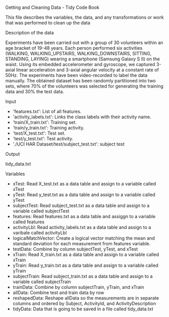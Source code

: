 Getting and Cleaning Data - Tidy Code Book 

This file describes the variables, the data, and any transformations or work that was performed to clean up the data


Description of the data

Experiments have been carried out with a group of 30 volunteers within an age bracket of 19-48 years. 
Each person performed six activities (WALKING, WALKING_UPSTAIRS, WALKING_DOWNSTAIRS, SITTING, STANDING, LAYING) wearing a smartphone (Samsung Galaxy S II) on the waist. 
Using its embedded accelerometer and gyroscope, we captured 3-axial linear acceleration and 3-axial angular velocity at a constant rate of 50Hz. 
The experiments have been video-recorded to label the data manually. 
The obtained dataset has been randomly partitioned into two sets, where 70% of the volunteers was selected for generating the training data and 30% the test data. 


Input

- 'features.txt': List of all features.
- 'activity_labels.txt': Links the class labels with their activity name.
- 'train/X_train.txt': Training set.
- 'train/y_train.txt': Training activity.
- 'test/X_test.txt': Test set.
- 'test/y_test.txt': Test activity.
- './UCI HAR Dataset/test/subject_test.txt': subject test


Output

tidy_data.txt


Variables

- xTest:  Read X_test.txt as a data table and assign to a variable called xTest
- yTest:  Read y_test.txt as a data table and assign to a variable called yTest
- subjectTest:  Read subject_test.txt as a data table and assign to a variable called subjectTest
- features:  Read features.txt as a data table and assiggn to a variable called features
- activityLbl:  Read activity_labels.txt as a data table and assign to a varibale called activityLbl
- logicalMatchVector: Create a logical vector matching the mean and standard deviation for each measurement from features variable.
- testData:  Combine by column subjectTest, yTest, and xTest
- xTrain:  Read X_train.txt as a data table and assign to a variable called xTrain
- yTrain:  Read y_train.txt as a data table and assign to a variable called yTrain
- subjectTrain:  Read subject_train.txt as a data table and assign to a variable called subjectTrain
- trainData:  Combine by column subjectTrain, yTrain, and xTrain
- allData:  Combine test and train data by row
- reshapedData:  Reshape allData so the measurements are in separate columns and ordered by Subject, ActivityId, and ActivityDescription
- tidyData:  Data that is going to be saved in a file called tidy_data.txt







